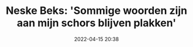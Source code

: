 ---
title: "Neske Beks: 'Sommige woorden zijn aan mijn schors blijven plakken'"
like-of: https://taalunie.org/actueel/98/neske-beks-sommige-woorden-zijn-aan-mijn-schors-blijven-plakken
excerpt: ""
category: "Like"
date: "2022-04-15 20:38"
---